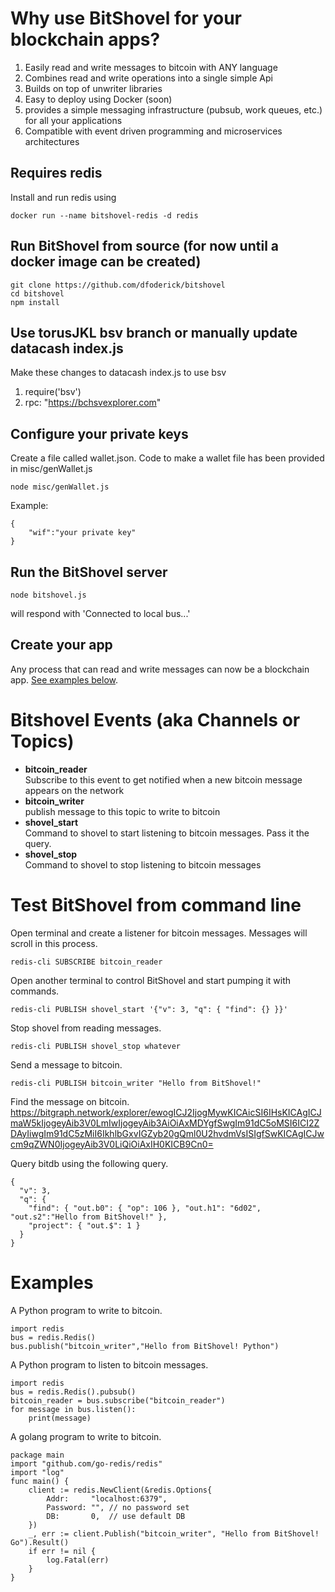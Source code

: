 
# Why use BitShovel for your blockchain apps?  
1) Easily read and write messages to bitcoin with ANY language
2) Combines read and write operations into a single simple Api
3) Builds on top of unwriter libraries
4) Easy to deploy using Docker (soon)
5) provides a simple messaging infrastructure (pubsub, work queues, etc.) for all your applications
6) Compatible with event driven programming and microservices architectures

## Requires redis
Install and run redis using  
```
docker run --name bitshovel-redis -d redis
```

## Run BitShovel from source (for now until a docker image can be created)  
```
git clone https://github.com/dfoderick/bitshovel
cd bitshovel
npm install
```
## Use torusJKL bsv branch or manually update datacash index.js
Make these changes to datacash index.js to use bsv
1) require('bsv')
2) rpc: "https://bchsvexplorer.com"

## Configure your private keys
Create a file called wallet.json. Code to make a wallet file has been provided in misc/genWallet.js  
```
node misc/genWallet.js
```
Example:
```
{
    "wif":"your private key"
}
```

## Run the BitShovel server
```
node bitshovel.js
```
will respond with 'Connected to local bus...'

## Create your app
Any process that can read and write messages can now be a blockchain app. [See examples below](#examples).

# Bitshovel Events (aka Channels or Topics)
* **bitcoin_reader**  
  Subscribe to this event to get notified when a new bitcoin message appears on the network
* **bitcoin_writer**  
  publish message to this topic to write to bitcoin
* **shovel_start**  
  Command to shovel to start listening to bitcoin messages. Pass it the query.
* **shovel_stop**  
  Command to shovel to stop listening to bitcoin messages

# Test BitShovel from command line
Open terminal and create a listener for bitcoin messages. Messages will scroll in this process.
```
redis-cli SUBSCRIBE bitcoin_reader
```
Open another terminal to control BitShovel and start pumping it with commands.
```
redis-cli PUBLISH shovel_start '{"v": 3, "q": { "find": {} }}'
```
Stop shovel from reading messages.
```
redis-cli PUBLISH shovel_stop whatever
```
Send a message to bitcoin.
```
redis-cli PUBLISH bitcoin_writer "Hello from BitShovel!"
```
Find the message on bitcoin.  
https://bitgraph.network/explorer/ewogICJ2IjogMywKICAicSI6IHsKICAgICJmaW5kIjogeyAib3V0LmIwIjogeyAib3AiOiAxMDYgfSwgIm91dC5oMSI6ICI2ZDAyIiwgIm91dC5zMiI6IkhlbGxvIGZyb20gQml0U2hvdmVsISIgfSwKICAgICJwcm9qZWN0IjogeyAib3V0LiQiOiAxIH0KICB9Cn0=

Query bitdb using the following query.
```
{
  "v": 3,
  "q": {
    "find": { "out.b0": { "op": 106 }, "out.h1": "6d02", "out.s2":"Hello from BitShovel!" },
    "project": { "out.$": 1 }
  }
}
```

# Examples
A Python program to write to bitcoin.
```
import redis
bus = redis.Redis()
bus.publish("bitcoin_writer","Hello from BitShovel! Python")
```
A Python program to listen to bitcoin messages.
```
import redis
bus = redis.Redis().pubsub()
bitcoin_reader = bus.subscribe("bitcoin_reader")
for message in bus.listen():
    print(message)
```
A golang program to write to bitcoin.
```
package main
import "github.com/go-redis/redis"
import "log"
func main() {
	client := redis.NewClient(&redis.Options{
		Addr:     "localhost:6379",
		Password: "", // no password set
		DB:       0,  // use default DB
	})
	_, err := client.Publish("bitcoin_writer", "Hello from BitShovel! Go").Result()
	if err != nil {
		log.Fatal(err)
	}
}
```
